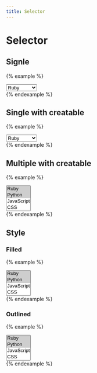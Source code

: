 ```yaml
---
title: Selector
---
```


# Selector

## Signle

{% example %}
<div class="selector" data-controller="selector" data-selector-placeholder-value="Tag">
  <select class="selector__select" data-selector-target="select">
    <option value="Ruby" selected>Ruby</option>
    <option value="Python">Python</option>
    <option value="JavaScript">JavaScript</option>
    <option value="CSS">CSS</option>
    <option value="HTML">HTML</option>
  </select>
</div>
{% endexample %}

## Single with creatable

{% example %}
<div class="selector" data-controller="selector" data-selector-placeholder-value="Tag..." data-selector-creatable-value="true">
  <select class="selector__select" data-selector-target="select">
    <option value="Ruby" selected>Ruby</option>
    <option value="Python">Python</option>
    <option value="JavaScript">JavaScript</option>
    <option value="CSS">CSS</option>
    <option value="HTML">HTML</option>
  </select>
</div>
{% endexample %}

## Multiple with creatable

{% example %}
<div class="selector" data-controller="selector" data-selector-placeholder-value="Tag..." data-selector-creatable-value="true" data-selector-max-items-value="5">
  <select class="selector__select" multiple data-selector-target="select">
    <option value="Ruby" selected>Ruby</option>
    <option value="Python" selected>Python</option>
    <option value="JavaScript">JavaScript</option>
    <option value="CSS">CSS</option>
    <option value="HTML">HTML</option>
  </select>
</div>
{% endexample %}

## Style

### Filled

{% example %}
<div class="selector selector--filled" data-controller="selector" data-selector-placeholder-value="Tag..." data-selector-creatable-value="true" data-selector-max-items-value="5">
  <select class="selector__select" multiple data-selector-target="select">
    <option value="Ruby" selected>Ruby</option>
    <option value="Python" selected>Python</option>
    <option value="JavaScript">JavaScript</option>
    <option value="CSS">CSS</option>
    <option value="HTML">HTML</option>
  </select>
</div>
{% endexample %}

### Outlined

{% example %}
<div class="selector selector--outlined" data-controller="selector" data-selector-placeholder-value="Tag..." data-selector-creatable-value="true" data-selector-max-items-value="5">
  <select class="selector__select" multiple data-selector-target="select">
    <option value="Ruby" selected>Ruby</option>
    <option value="Python" selected>Python</option>
    <option value="JavaScript">JavaScript</option>
    <option value="CSS">CSS</option>
    <option value="HTML">HTML</option>
  </select>
</div>
{% endexample %}
